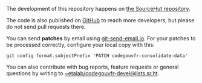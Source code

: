The development of this repository happens on [the SourceHut
repository](https://git.sr.ht/~etalab/codegouvfr-consolidate-data).  

The code is also published on
[GitHub](https://github.com/etalab/codegouvfr-data) to reach more
developers, but please do not send pull requests there.

You can send **patches** by email using
[git-send-email.io](https://git-send-email.io/).  For your patches to
be processed correctly, configure your local copy with this:

    git config format.subjectPrefix 'PATCH codegouvfr-consolidate-data'

You can also contribute with bug reports, feature requests or general
questions by writing to
[~etalab/codegouvfr-devel@lists.sr.ht](mailto:~etalab/codegouvfr-devel@lists.sr.ht).
